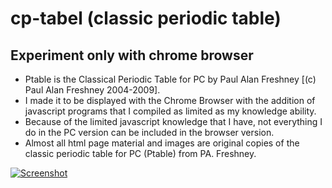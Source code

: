 # cp-tabel (classic periodic table)
## Experiment only with chrome browser

- Ptable is the Classical Periodic Table for PC by Paul Alan Freshney [(c) Paul Alan Freshney 2004-2009].
- I made it to be displayed with the Chrome Browser with the addition of javascript programs that I compiled as limited as my knowledge ability.
- Because of the limited javascript knowledge that I have, not everything I do in the PC version can be included in the browser version.
- Almost all html page material and images are original copies of the classic periodic table for PC (Ptable) from PA. Freshney.


[![Screenshot](https://github.com/dirkncl/cp-tabel/blob/gh-pages/screenshot.png)](https://dirkncl.github.io/cp-tabel/Mainpt.htm)
